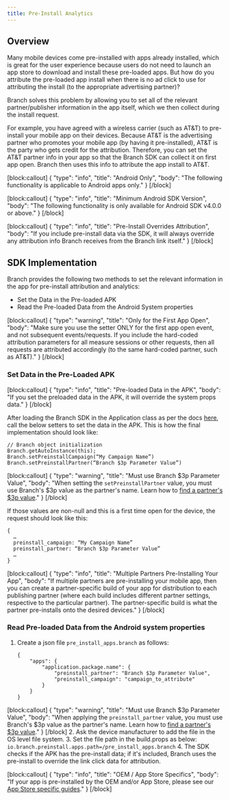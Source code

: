 ```yaml
---
title: Pre-Install Analytics
---
```

## Overview

Many mobile devices come pre-installed with apps already installed, which is great for the user experience because users do not need to launch an app store to download and install these pre-loaded apps. But how do you attribute the pre-loaded app install when there is no ad click to use for attributing the install (to the appropriate advertising partner)?

Branch solves this problem by allowing you to set all of the relevant partner/publisher information in the app itself, which we then collect during the install request.

For example, you have agreed with a wireless carrier (such as AT&T) to pre-install your mobile app on their devices. Because AT&T is the advertising partner who promotes your mobile app (by having it pre-installed), AT&T is the party who gets credit for the attribution. Therefore, you can set the AT&T partner info in your app so that the Branch SDK can collect it on first app open. Branch then uses this info to attribute the app install to AT&T.

[block:callout]
{
  "type": "info",
  "title": "Android Only",
  "body": "The following functionality is applicable to Android apps only."
}
[/block]

[block:callout]
{
  "type": "info",
  "title": "Minimum Android SDK Version",
  "body": "The following functionality is only available for Android SDK v4.0.0 or above."
}
[/block]

[block:callout]
{
  "type": "info",
  "title": "Pre-Install Overrides Attribution",
  "body": "If you include pre-install data via the SDK, it will always override any attribution info Branch receives from the Branch link itself."
}
[/block]

## SDK Implementation

Branch provides the following two methods to set the relevant information in the app for pre-install attribution and analytics:

- Set the Data in the Pre-loaded APK
- Read the Pre-loaded Data from the Android System properties

[block:callout]
{
  "type": "warning",
  "title": "Only for the First App Open",
  "body": "Make sure you use the setter ONLY for the first app open event, and not subsequent events/requests. If you include the hard-coded attribution parameters for all measure sessions or other requests, then all requests are attributed accordingly (to the same hard-coded partner, such as AT&T)."
}
[/block]

### Set Data in the Pre-Loaded APK

[block:callout]
{
  "type": "info",
  "title": "Pre-loaded Data in the APK",
  "body": "If you set the preloaded data in the APK, it will override the system props data."
}
[/block]

After loading the Branch SDK in the Application class as per the docs [here](https://docs.branch.io/apps/android/#load-branch), call the below setters to set the data in the APK. This is how the final implementation should look like:

```
// Branch object initialization
Branch.getAutoInstance(this);
Branch.setPreinstallCampaign(“My Campaign Name”)
Branch.setPreinstallPartner(“Branch $3p Parameter Value”)
```

[block:callout]
{
  "type": "warning",
  "title": "Must use Branch $3p Parameter Value",
  "body": "When setting the `setPreinstallPartner` value, you must use Branch's $3p value as the partner's name.  Learn how to [find a partner's $3p value](https://docs.branch.io/resources/testing-universal-ads-campaign-setup/#how-to-find-a-partners-webhook-key)."
}
[/block]

If those values are non-null and this is a first time open for the device, the request should look like this:

```
{
  …
  preinstall_campaign: “My Campaign Name”
  preinstall_partner: “Branch $3p Parameter Value”
  …
}
```

[block:callout]
{
  "type": "info",
  "title": "Multiple Partners Pre-Installing Your App",
  "body": "If multiple partners are pre-installing your mobile app, then you can create a partner-specific build of your app for distribution to each publishing partner (where each build includes different partner settings, respective to the particular partner). The partner-specific build is what the partner pre-installs onto the desired devices."
}
[/block]

### Read Pre-loaded Data from the Android system properties

1. Create a json file `pre_install_apps.branch` as follows:
	```
	{
	    "apps": {
	        "application.package.name": {
	            "preinstall_partner": "Branch $3p Parameter Value",
	            "preinstall_campaign": "campaign_to_attribute"
	        }
	    }
	}
	```
[block:callout]
{
  "type": "warning",
  "title": "Must use Branch $3p Parameter Value",
  "body": "When applying the `preinstall_partner` value, you must use Branch's $3p value as the partner's name.  Learn how to [find a partner's $3p value](https://docs.branch.io/resources/testing-universal-ads-campaign-setup/#how-to-find-a-partners-webhook-key)."
}
[/block]
2. Ask the device manufacturer to add the file in the OS level file system.
3. Set the file path in the build.props as below:
	`io.branch.preinstall.apps.path=/pre_install_apps.branch`
4. The SDK checks if the APK has the pre-install data; if it's included, Branch uses the pre-install to override the link click data for attribution.

[block:callout]
{
  "type": "info",
  "title": "OEM / App Store Specifics",
  "body": "If your app is pre-installed by the OEM and/or App Store, please see our [App Store specific guides](/app-stores/app-stores-list/)."
}
[/block]
